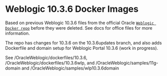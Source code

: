 # Weblogic 10.3.6 Docker Images

Based on previous Weblogic 10.3.6 files from the official Oracle
[`Weblogic Docker repo`](https://github.com/oracle/docker) before they
were deleted. See docs for office files for more information.

The repo has changes for 10.3.6 on the 10.3.6updates branch, and also
adds Dockerfile and domain setup for Weblogic Portal 10.3.6 (work in progress).

See /OracleWeblogic/dockerfiles/10.3.6, /OracleWeblogic/dockerfiles/10.3.6wlp,
and /OracleWeblogic/samples/11g-domain and
/OracleWeblogic/samples/wlp10.3.6domain
